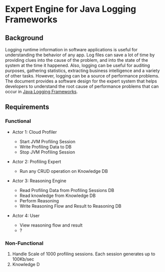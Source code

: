 # Expert Engine for Java Logging Frameworks

## Background
Logging runtime information in software applications is useful for understanding the behavior of any app. Log files can save a lot of time by providing clues into the cause of the problem, and into the state of the system at the time it happened. Also, logging can be useful for auditing purposes, gathering statistics, extracting business intelligence and a variety of other tasks. 
However, logging can be a source of performance problems. The document provides a software design for the expert system that helps developers to understand the root cause of performance problems that can occur in [Java Logging Frameworks](https://en.wikipedia.org/wiki/Java_logging_framework). 

## Requirements

### Functional
- Actor 1: Cloud Profiler
    - Start JVM Profiling Session
    - Write Profiling Data to DB
    - Stop JVM Profiling Session

- Actor 2: Profiling Expert
    - Run any CRUD operation on Knowledge DB

- Actor 3: Reasoning Engine
    - Read Profiling Data from Profiling Sessions DB
    - Read knowledge from Knowledge DB
    - Perform Reasoning
    - Write Reasoning Flow and Result to Reasoning DB

- Actor 4: User
    - View reasoning flow and result
    - ?

### Non-Functional
1. Handle Scale of 1000 profiling sessions. Each session generates up to 100Kb/sec
2. Knowledge D  
